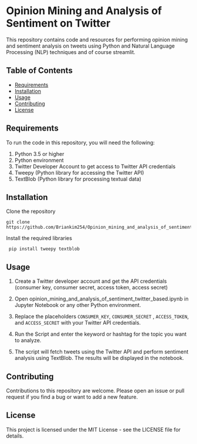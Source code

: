 # Opinion Mining and Analysis of Sentiment on Twitter
This repository contains code and resources for performing opinion mining and sentiment analysis on tweets using Python and Natural Language Processing (NLP) techniques and of course streamlit.

## Table of Contents
- [Requirements](https://github.com/Briankim254/Opinion_mining_and_analysis_of_sentiment_twitter_based/new/master?readme=1#requirements)
- [Installation](https://github.com/Briankim254/Opinion_mining_and_analysis_of_sentiment_twitter_based/new/master?readme=1#installation)
- [Usage](https://github.com/Briankim254/Opinion_mining_and_analysis_of_sentiment_twitter_based/new/master?readme=1#usage)
- [Contributing](https://github.com/Briankim254/Opinion_mining_and_analysis_of_sentiment_twitter_based/new/master?readme=1#contributing)
- [License](https://github.com/Briankim254/Opinion_mining_and_analysis_of_sentiment_twitter_based/new/master?readme=1#license)
## Requirements
To run the code in this repository, you will need the following:

1. Python 3.5 or higher
2. Python environment
3. Twitter Developer Account to get access to Twitter API credentials
4. Tweepy (Python library for accessing the Twitter API)
5. TextBlob (Python library for processing textual data)

## Installation
Clone the repository
```
git clone https://github.com/Briankim254/Opinion_mining_and_analysis_of_sentiment_twitter_based.git
```
Install the required libraries
```
 pip install tweepy textblob
  ```
## Usage
1. Create a Twitter developer account and get the API credentials (consumer key, consumer secret, access token, access secret)

2. Open opinion_mining_and_analysis_of_sentiment_twitter_based.ipynb in Jupyter Notebook or any other Python environment.

3. Replace the placeholders `CONSUMER_KEY`, `CONSUMER_SECRET` , `ACCESS_TOKEN`, and `ACCESS_SECRET` with your Twitter API credentials.

4. Run the Script and enter the keyword or hashtag for the topic you want to analyze.

5. The script will fetch tweets using the Twitter API and perform sentiment analysis using TextBlob. The results will be displayed in the notebook.

## Contributing
Contributions to this repository are welcome. Please open an issue or pull request if you find a bug or want to add a new feature.

## License
This project is licensed under the MIT License - see the LICENSE file for details.

